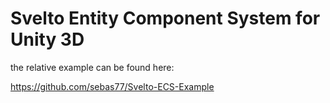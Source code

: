 Svelto Entity Component System for Unity 3D
=====================================

the relative example can be found here:

https://github.com/sebas77/Svelto-ECS-Example
